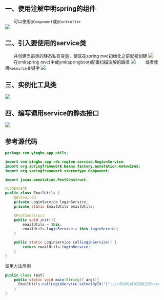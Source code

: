 ## 一、使用注解申明spring的组件
&emsp;&emsp;可以使用`@Component`或`@Controller`  
![](https://img-blog.csdnimg.cn/20181206184919826.png)
## 二、引入要使用的service类
&emsp;&emsp;并创建当前类的静态私有变量，使其在spring mvc初始化之前就被创建
![](https://img-blog.csdnimg.cn/2018120618493853.png)
&emsp;&emsp;在xml(spring mvc)中或yml(springboot)配置扫描注解的路径
![](https://img-blog.csdnimg.cn/20181206185008157.png)
&emsp;&emsp;或者使用`Resource`关键字
![](https://img-blog.csdnimg.cn/20181206185026678.png)
## 三、实例化工具类
![](https://img-blog.csdnimg.cn/20181206185049621.png?x-oss-process=image/watermark,type_ZmFuZ3poZW5naGVpdGk,shadow_10,text_aHR0cHM6Ly9ibG9nLmNzZG4ubmV0L3dvbmdub3Vibw==,size_16,color_FFFFFF,t_70)
## 四、编写调用service的静态接口
![](https://img-blog.csdnimg.cn/20181206185108919.png?x-oss-process=image/watermark,type_ZmFuZ3poZW5naGVpdGk,shadow_10,text_aHR0cHM6Ly9ibG9nLmNzZG4ubmV0L3dvbmdub3Vibw==,size_16,color_FFFFFF,t_70)

## 参考源代码
```java
package com.yinghu.app.utils;

import com.yinghu.app.rds.region.service.RegionService;
import org.springframework.beans.factory.annotation.Autowired;
import org.springframework.stereotype.Component;

import javax.annotation.PostConstruct;

@Component
public class EmailUtils {
    @Autowired
    private LoginService loginService;
    private static EmailUtils emailUtils;

    @PostConstruct
    public void init(){
        emailUtils = this;
        emailUtils.loginService = this.loginService;
    }

    public static LoginService callLoginService() {
        return emailUtils.loginService;
    }
}

```
调用方法示例
```java
public Class Test{
    public static void main(String[] args){
      EmailUtils.callLoginService.selectById("1");//测试时请使用自己的service
    }
}
```
